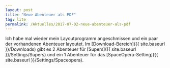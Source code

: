 ```yaml
---
layout: post
title: "Neue Abenteuer als PDF"
tag: lite
permalink: /Aktuelles/2017-07-02-neue-abenteuer-als-pdf
---
```


Ich habe mal wieder mein Layoutprogramm angeschmissen und ein paar der vorhandenen Abenteuer layoutet. Im [Download-Bereich]({{ site.baseurl }}/Downloads) gibt es 2 Abenteuer für [Supers]({{ site.baseurl }}/Settings/Supers) und ein 1 Abenteuer für das [SpaceOpera-Setting]({{ site.baseurl }}/Settings/Spaceopera).


